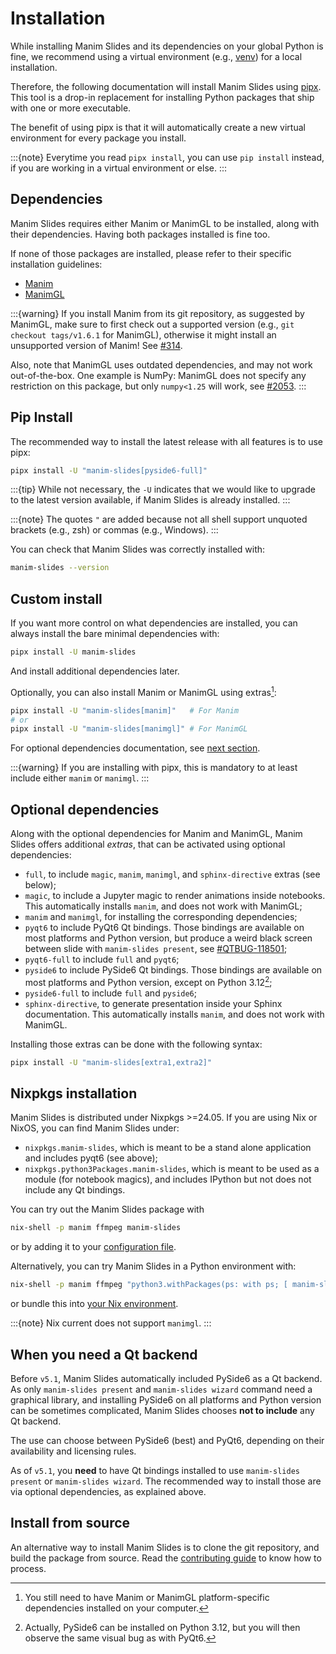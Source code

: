 # Installation

While installing Manim Slides and its dependencies on your global Python is fine,
we recommend using a virtual environment
(e.g., [venv](https://docs.python.org/3/tutorial/venv.html)) for a local installation.

Therefore, the following documentation will install Manim Slides using
[pipx](https://pipx.pypa.io/). This tool is a drop-in replacement
for installing Python packages that ship with one or more executable.

The benefit of using pipx is that it will automatically create a new virtual
environment for every package you install.

:::{note}
Everytime you read `pipx install`, you can use `pip install` instead,
if you are working in a virtual environment or else.
:::

## Dependencies

<!-- start deps -->

Manim Slides requires either Manim or ManimGL to be installed, along
with their dependencies.
Having both packages installed is fine too.

If none of those packages are installed,
please refer to their specific installation guidelines:
- [Manim](https://docs.manim.community/en/stable/installation.html)
- [ManimGL](https://3b1b.github.io/manim/getting_started/installation.html)

:::{warning}
If you install Manim from its git repository, as suggested by ManimGL,
make sure to first check out a supported version (e.g., `git checkout tags/v1.6.1`
for ManimGL), otherwise it might install an unsupported version of Manim!
See [#314](https://github.com/jeertmans/manim-slides/issues/314).

Also, note that ManimGL uses outdated dependencies, and may
not work out-of-the-box. One example is NumPy: ManimGL
does not specify any restriction on this package, but
only `numpy<1.25` will work, see
[#2053](https://github.com/3b1b/manim/issues/2053).
:::

<!-- end deps -->

## Pip Install

The recommended way to install the latest release
with all features is to use pipx:

```bash
pipx install -U "manim-slides[pyside6-full]"
```

:::{tip}
While not necessary, the `-U` indicates that we would
like to upgrade to the latest version available,
if Manim Slides is already installed.
:::

:::{note}
The quotes `"` are added because not all shell support unquoted
brackets (e.g., zsh) or commas (e.g., Windows).
:::

You can check that Manim Slides was correctly installed with:

```bash
manim-slides --version
```

## Custom install

If you want more control on what dependencies are installed,
you can always install the bare minimal dependencies with:

```bash
pipx install -U manim-slides
```

And install additional dependencies later.

Optionally, you can also install Manim or ManimGL using extras[^1]:

```bash
pipx install -U "manim-slides[manim]"   # For Manim
# or
pipx install -U "manim-slides[manimgl]" # For ManimGL
```

For optional dependencies documentation, see
[next section](#optional-dependencies).

:::{warning}
If you are installing with pipx, this is mandatory to at least include
either `manim` or `manimgl`.
:::

[^1]: You still need to have Manim or ManimGL platform-specific dependencies
  installed on your computer.

## Optional dependencies

Along with the optional dependencies for Manim and ManimGL,
Manim Slides offers additional *extras*, that can be activated
using optional dependencies:

- `full`, to include `magic`, `manim`, `manimgl`, and
  `sphinx-directive` extras (see below);
- `magic`, to include a Jupyter magic to render
  animations inside notebooks. This automatically installs `manim`,
  and does not work with ManimGL;
- `manim` and `manimgl`, for installing the corresponding
  dependencies;
- `pyqt6` to include PyQt6 Qt bindings. Those bindings are available
  on most platforms and Python version, but produce a weird black
  screen between slide with `manim-slides present`,
  see [#QTBUG-118501](https://bugreports.qt.io/browse/QTBUG-118501);
- `pyqt6-full` to include `full` and `pyqt6`;
- `pyside6` to include PySide6 Qt bindings. Those bindings are available
  on most platforms and Python version, except on Python 3.12[^2];
- `pyside6-full` to include `full` and `pyside6`;
- `sphinx-directive`, to generate presentation inside your Sphinx
  documentation. This automatically installs `manim`,
  and does not work with ManimGL.

Installing those extras can be done with the following syntax:

```bash
pipx install -U "manim-slides[extra1,extra2]"
```

[^2]: Actually, PySide6 can be installed on Python 3.12, but you will then
  observe the same visual bug as with PyQt6.

## Nixpkgs installation

Manim Slides is distributed under Nixpkgs >=24.05.
If you are using Nix or NixOS, you can find Manim Slides under:

 - `nixpkgs.manim-slides`, which is meant to be a stand alone application and
   includes pyqt6 (see above);
 - `nixpkgs.python3Packages.manim-slides`, which is meant to be used as a
   module (for notebook magics), and includes IPython but not does not include
   any Qt bindings.

You can try out the Manim Slides package with
```sh
nix-shell -p manim ffmpeg manim-slides
```
or by adding it to your
[configuration file](https://nixos.org/manual/nixos/stable/#sec-package-management).

Alternatively, you can try Manim Slides in a Python environment with:
```sh
nix-shell -p manim ffmpeg "python3.withPackages(ps: with ps; [ manim-slides, ...])"
```
or bundle this into [your Nix environment](https://wiki.nixos.org/wiki/Python).

:::{note}
Nix current does not support `manimgl`.
:::


## When you need a Qt backend

Before `v5.1`, Manim Slides automatically included PySide6 as
a Qt backend. As only `manim-slides present` and `manim-slides wizard`
command need a graphical library, and installing PySide6 on all platforms
and Python version can be sometimes complicated, Manim Slides chooses
**not to include** any Qt backend.

The use can choose between PySide6 (best) and PyQt6, depending on their
availability and licensing rules.

As of `v5.1`, you **need** to have Qt bindings installed to use
`manim-slides present` or `manim-slides wizard`. The recommended way to
install those are via optional dependencies, as explained above.

## Install from source

An alternative way to install Manim Slides is to clone the git repository,
and build the package from source. Read the
[contributing guide](./contributing/workflow)
to know how to process.
